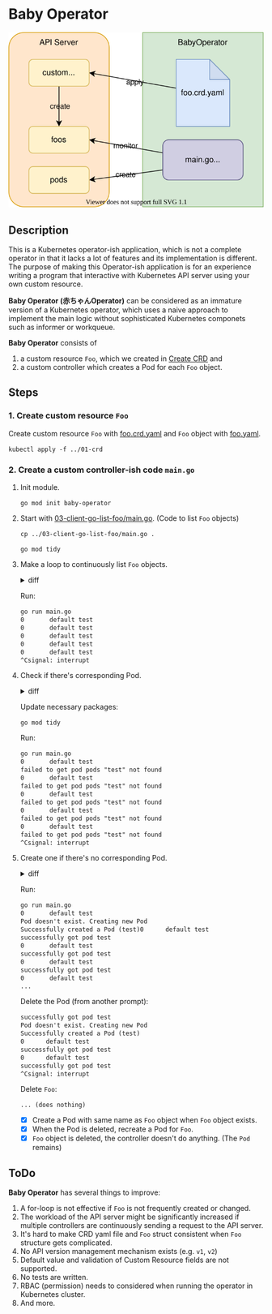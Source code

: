 # Baby Operator

![](diagram.drawio.svg)
## Description

This is a Kubernetes operator-ish application, which is not a complete operator in that it lacks a lot of features and its implementation is different. The purpose of making this Operator-ish application is for an experience writing a program that interactive with Kubernetes API server using your own custom resource.

**Baby Operator (赤ちゃんOperator)** can be considered as an immature version of a Kubernetes operator, which uses a naive approach to implement the main logic without sophisticated Kubernetes componets such as informer or workqueue.

**Baby Operator** consists of
1. a custom resource `Foo`, which we created in [Create CRD](../01-crd/) and
1. a custom controller which creates a Pod for each `Foo` object.

## Steps

### 1. Create custom resource `Foo`

Create custom resource `Foo` with [foo.crd.yaml](../01-crd/foo.crd.yaml) and `Foo` object with [foo.yaml](../01-crd/foo.yaml).
```
kubectl apply -f ../01-crd
```
### 2. Create a custom controller-ish code `main.go`

1. Init module.
    ```
    go mod init baby-operator
    ```
1. Start with [03-client-go-list-foo/main.go](../03-client-go-list-foo/main.go). (Code to list `Foo` objects)
    ```
    cp ../03-client-go-list-foo/main.go .
    ```

    ```
    go mod tidy
    ```

1. Make a loop to continuously list `Foo` objects.

    <details><summary>diff</summary>

    ```diff
    +++ b/06-operator-development-method/04-baby-operator/main.go
    @@ -6,6 +6,7 @@ import (
            "flag"
            "fmt"
            "path/filepath"
    +       "time"

            metav1 "k8s.io/apimachinery/pkg/apis/meta/v1"
            "k8s.io/apimachinery/pkg/runtime/schema"
    @@ -83,12 +84,14 @@ func main() {
            // https://pkg.go.dev/k8s.io/client-go/    kubernetes#NewForConfig
            clientset, _ := dynamic.NewForConfig(config)

    -       // Get list of Foo objects from all namespaces
    -       foos, _ := listFoos(clientset, "")
    +       for {
    +               // Get list of Foo objects from all namespaces
    +               foos, _ := listFoos(clientset, "")

    -       // Print Foo objects
    -       fmt.Println("INDEX\tNAMESPACE\tNAME")
    -       for i, foo := range foos.Items {
    -               fmt.Printf("%d\t%s\t%s\n", i, foo.GetNamespace    (), foo.GetName())
    +               // Print Foo objects
    +               for i, foo := range foos.Items {
    +                       fmt.Printf("%d\t%s\t%s\n", i, foo.    GetNamespace(), foo.GetName())
    +               }
    +               time.Sleep(1 * time.Second)
            }
     }
    ```

    </details>

    Run:
    ```
    go run main.go
    0       default test
    0       default test
    0       default test
    0       default test
    0       default test
    ^Csignal: interrupt
    ```

1. Check if there's corresponding Pod.

    <details><summary>diff</summary>

    ```diff
    +++ b/06-operator-development-method/04-baby-operator/main.go
    @@ -11,6 +11,7 @@ import (
            metav1 "k8s.io/apimachinery/pkg/apis/meta/v1"
            "k8s.io/apimachinery/pkg/runtime/schema"
            "k8s.io/client-go/dynamic"
    +       "k8s.io/client-go/kubernetes"
            "k8s.io/client-go/tools/clientcmd"
            "k8s.io/client-go/util/homedir"
     )
    @@ -84,6 +85,8 @@ func main() {
            // https://pkg.go.dev/k8s.io/client-go/dynamic#NewForConfig
            client, _ := dynamic.NewForConfig(config)

    +       clientset, _ := kubernetes.NewForConfig(config)
    +
            for {
                    // Get list of Foo objects from all namespaces
                    foos, _ := listFoos(client, "")
    @@ -92,7 +95,12 @@ func main() {
                    for i, foo := range foos.Items {
                            fmt.Printf("%d\t%s\t%s\n", i, foo.GetNamespace(), foo.GetName())
                            // Check if there's corresponding Pod.
    -
    +                       pod, err := clientset.CoreV1().Pods(foo.GetNamespace()).Get(context.Background(), foo.GetName(), metav1.GetOptions{})
    +                       if err != nil {
    +                               fmt.Printf("failed to get pod %v\n", err)
    +                       } else {
    +                               fmt.Printf("successfully got pod %s\n", pod.GetName())
    +                       }
                    }
                    time.Sleep(1 * time.Second)
            }
    ```


    </details>

    Update necessary packages:
    ```
    go mod tidy
    ```

    Run:
    ```
    go run main.go
    0       default test
    failed to get pod pods "test" not found
    0       default test
    failed to get pod pods "test" not found
    0       default test
    failed to get pod pods "test" not found
    0       default test
    failed to get pod pods "test" not found
    0       default test
    failed to get pod pods "test" not found
    ^Csignal: interrupt
    ```

1. Create one if there's no corresponding Pod.

    <details><summary>diff</summary>

    ```diff
    --- a/06-operator-development-method/04-baby-operator/main.go
    +++ b/06-operator-development-method/04-baby-operator/main.go
    @@ -8,6 +8,8 @@ import (
            "path/filepath"
            "time"

    +       v1 "k8s.io/api/core/v1"
    +       "k8s.io/apimachinery/pkg/api/errors"
            metav1 "k8s.io/apimachinery/pkg/apis/meta/v1"
            "k8s.io/apimachinery/pkg/runtime/schema"
            "k8s.io/client-go/dynamic"
    @@ -62,6 +64,31 @@ func listFoos(client dynamic.Interface, namespace string) (*FooList, error) {
            return &fooList, nil
     }

    +func createPod(clientset *kubernetes.Clientset, namespace, name string) error {
    +       pod := &v1.Pod{
    +               ObjectMeta: metav1.ObjectMeta{
    +                       Name:      name,
    +                       Namespace: namespace,
    +               },
    +               Spec: v1.PodSpec{
    +                       Containers: []v1.Container{
    +                               {
    +                                       Name:  "busybox",
    +                                       Image: "gcr.io/google_containers/echoserver:1.4",
    +                               },
    +                       },
    +                       RestartPolicy: v1.RestartPolicyAlways,
    +               },
    +       }
    +       _, err := clientset.CoreV1().Pods(namespace).Create(context.TODO(), pod, metav1.CreateOptions{})
    +       if err != nil {
    +               fmt.Printf("failed to create Pod %v\n", err)
    +               return err
    +       }
    +       fmt.Printf("Successfully created a Pod (%s)", name)
    +       return nil
    +}
     func main() {
            var defaultKubeConfigPath string
            if home := homedir.HomeDir(); home != "" {
    @@ -93,13 +120,21 @@ func main() {

                    // Print Foo objects
                    for i, foo := range foos.Items {
    -                       fmt.Printf("%d\t%s\t%s\n", i, foo.GetNamespace(), foo.GetName())
    +                       namespace := foo.GetNamespace()
    +                       name := foo.GetName()
    +                       fmt.Printf("%d\t%s\t%s\n", i, namespace, name)
                            // Check if there's corresponding Pod.
    -                       pod, err := clientset.CoreV1().Pods(foo.GetNamespace()).Get(context.Background(), foo.GetN
    ame(), metav1.GetOptions{})
    +                       _, err := clientset.CoreV1().Pods(namespace).Get(context.Background(), name, metav1.GetOpt
    ions{})
                            if err != nil {
    -                               fmt.Printf("failed to get pod %v\n", err)
    +                               if errors.IsNotFound(err) {
    +                                       // create new pod
    +                                       fmt.Println("Pod doesn't exist. Creating new Pod")
    +                                       createPod(clientset, namespace, name)
    +                               } else {
    +                                       fmt.Printf("failed to get pod %v\n", err)
    +                               }
                            } else {
    -                               fmt.Printf("successfully got pod %s\n", pod.GetName())
    +                               fmt.Printf("successfully got pod %s\n", name)
                            }
                    }
                    time.Sleep(1 * time.Second)
    ```

    </details>

    Run:
    ```
    go run main.go
    0       default test
    Pod doesn't exist. Creating new Pod
    Successfully created a Pod (test)0      default test
    successfully got pod test
    0       default test
    successfully got pod test
    0       default test
    successfully got pod test
    0       default test
    ...
    ```

    Delete the Pod (from another prompt):
    ```
    successfully got pod test
    Pod doesn't exist. Creating new Pod
    Successfully created a Pod (test)
    0      default test
    successfully got pod test
    0      default test
    successfully got pod test
    ^Csignal: interrupt
    ```

    Delete `Foo`:
    ```
    ... (does nothing)
    ```

    - [x] Create a Pod with same name as `Foo` object when `Foo` object exists.
    - [x] When the Pod is deleted, recreate a Pod for `Foo`.
    - [x] `Foo` object is deleted, the controller doesn't do anything. (The `Pod` remains)

## ToDo

**Baby Operator** has several things to improve:

1. A for-loop is not effective if `Foo` is not frequently created or changed.
1. The workload of the API server might be significantly increased if multiple controllers are continuously sending a request to the API server.
1. It's hard to make CRD yaml file and `Foo` struct consistent when `Foo` structure gets complicated.
1. No API version management mechanism exists (e.g. `v1`, `v2`)
1. Default value and validation of Custom Resource fields are not supported.
1. No tests are written.
1. RBAC (permission) needs to considered when running the operator in Kubernetes cluster.
1. And more.
